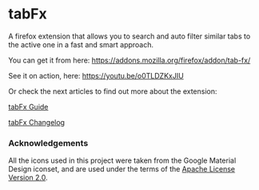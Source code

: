 # tabFx
A firefox extension that allows you to search and auto filter similar tabs to the active one in a fast and smart approach.

You can get it from here: 
https://addons.mozilla.org/firefox/addon/tab-fx/

See it on action, here: https://youtu.be/o0TLDZKxJIU

Or check the next articles to find out more about the extension:

[tabFx Guide](https://github.com/2alin/tabFx/wiki/Guide)

[tabFx Changelog](https://github.com/2alin/tabFx/wiki/Changelog)

### Acknowledgements
All the icons used in this project were taken from the Google Material Design iconset, and are used under the terms of the [Apache License Version 2.0](https://www.apache.org/licenses/LICENSE-2.0).
